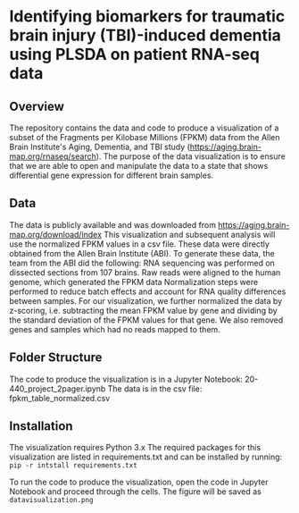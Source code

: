 # Identifying biomarkers for traumatic brain injury (TBI)-induced dementia using PLSDA on patient RNA-seq data

## Overview
The repository contains the data and code to produce a visualization of a subset of the 
Fragments per Kilobase Millions (FPKM) data from the Allen Brain Institute's Aging, 
Dementia, and TBI study (https://aging.brain-map.org/rnaseq/search).
The purpose of the data visualization is to ensure that we are able to open and
manipulate the data to a state that shows differential gene expression for different 
brain samples.

## Data
The data is publicly available and was downloaded from 
https://aging.brain-map.org/download/index
This visualization and subsequent analysis will use the normalized FPKM values in a csv
file. These data were directly obtained from the Allen Brain Institute (ABI). 
To generate these data, the team from the ABI did the following:
RNA sequencing was performed on dissected sections from 107 brains.
Raw reads were aligned to the human genome, which generated the FPKM data
Normalization steps were performed to reduce batch effects and account for RNA
quality differences between samples.
For our visualization, we further normalized the data by z-scoring, i.e. subtracting the 
mean FPKM value by gene and dividing by the standard deviation of the FPKM values
for that gene. We also removed genes and samples which had no reads mapped to
them.

## Folder Structure
The code to produce the visualization is in a Jupyter Notebook:
20-440_project_2pager.ipynb
The data is in the csv file:
fpkm_table_normalized.csv

## Installation
The visualization requires Python 3.x
The required packages for this visualization are listed in requirements.txt and can be 
installed by running: 
`pip -r intstall requirements.txt`

To run the code to produce the visualization, open the code in Jupyter Notebook
and proceed through the cells. The figure will be saved as `datavisualization.png`

